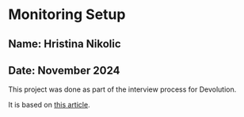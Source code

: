 # Monitoring Setup 

## Name: Hristina Nikolic

## Date: November 2024

This project was done as part of the interview process for Devolution. 

It is based on [this article](https://levelup.gitconnected.com/metrics-reliably-configuring-prometheus-and-grafana-with-docker-2077541c8e6d).
